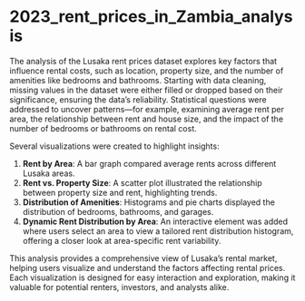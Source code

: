 # 2023_rent_prices_in_Zambia_analysis
The analysis of the Lusaka rent prices dataset explores key factors that influence rental costs, such as location, property size, and the number of amenities like bedrooms and bathrooms. Starting with data cleaning, missing values in the dataset were either filled or dropped based on their significance, ensuring the data’s reliability. Statistical questions were addressed to uncover patterns—for example, examining average rent per area, the relationship between rent and house size, and the impact of the number of bedrooms or bathrooms on rental cost.

Several visualizations were created to highlight insights:
1. **Rent by Area**: A bar graph compared average rents across different Lusaka areas.
2. **Rent vs. Property Size**: A scatter plot illustrated the relationship between property size and rent, highlighting trends.
3. **Distribution of Amenities**: Histograms and pie charts displayed the distribution of bedrooms, bathrooms, and garages.
4. **Dynamic Rent Distribution by Area**: An interactive element was added where users select an area to view a tailored rent distribution histogram, offering a closer look at area-specific rent variability.

This analysis provides a comprehensive view of Lusaka’s rental market, helping users visualize and understand the factors affecting rental prices. Each visualization is designed for easy interaction and exploration, making it valuable for potential renters, investors, and analysts alike.
